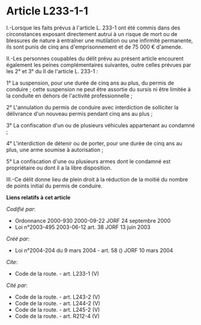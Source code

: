# Article L233-1-1

I.-Lorsque les faits prévus à l'article L. 233-1 ont été commis dans des circonstances exposant directement autrui à un
risque de mort ou de blessures de nature à entraîner une mutilation ou une infirmité permanente, ils sont punis de cinq ans
d'emprisonnement et de 75 000 € d'amende. 

II.-Les personnes coupables du délit prévu au présent article encourent également les peines complémentaires suivantes, outre
celles prévues par les 2° et 3° du II de l'article L. 233-1 : 

1° La suspension, pour une durée de cinq ans au plus, du permis de conduire ; cette suspension ne peut être assortie du
sursis ni être limitée à la conduite en dehors de l'activité professionnelle ; 

2° L'annulation du permis de conduire avec interdiction de solliciter la délivrance d'un nouveau permis pendant cinq ans au
plus ; 

3° La confiscation d'un ou de plusieurs véhicules appartenant au condamné ; 

4° L'interdiction de détenir ou de porter, pour une durée de cinq ans au plus, une arme soumise à autorisation ; 

5° La confiscation d'une ou plusieurs armes dont le condamné est propriétaire ou dont il a la libre disposition. 

III.-Ce délit donne lieu de plein droit à la réduction de la moitié du nombre de points initial du permis de conduire.

**Liens relatifs à cet article**

_Codifié par_:

  - Ordonnance 2000-930 2000-09-22 JORF 24 septembre 2000
  - Loi n°2003-495 2003-06-12 art. 38 JORF 13 juin 2003

_Créé par_:

  - Loi n°2004-204 du 9 mars 2004 - art. 58 () JORF 10 mars 2004

_Cite_:

  - Code de la route. - art. L233-1 (V)

_Cité par_:

  - Code de la route. - art. L243-2 (V)
  - Code de la route. - art. L244-2 (V)
  - Code de la route. - art. L245-2 (V)
  - Code de la route. - art. R212-4 (V)
